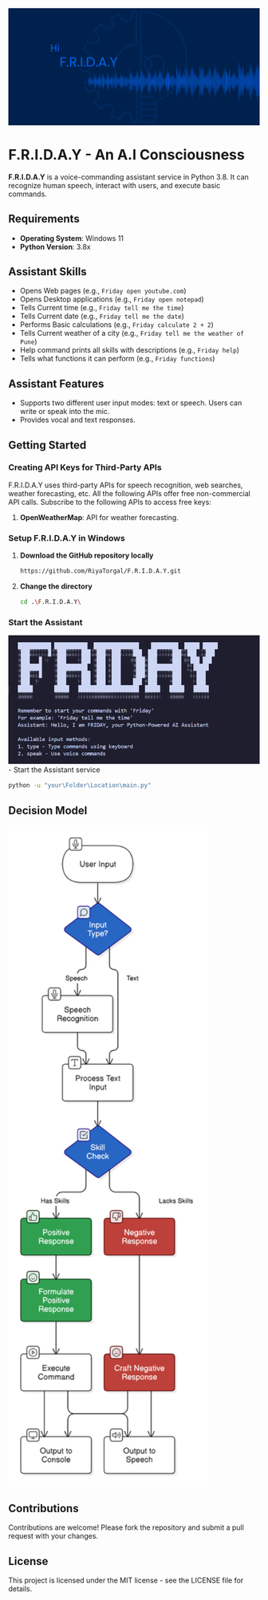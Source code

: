 <div align="center">
  <img src="https://github.com/RiyaTorgal/F.R.I.D.A.Y/blob/main/img/FRIDAY.png" />
</div>

# F.R.I.D.A.Y - An A.I Consciousness

**F.R.I.D.A.Y** is a voice-commanding assistant service in Python 3.8. It can recognize human speech, interact with users, and execute basic commands.

## Requirements

- **Operating System**: Windows 11  
- **Python Version**: 3.8x

## Assistant Skills

- Opens Web pages (e.g., `Friday open youtube.com`)
- Opens Desktop applications (e.g., `Friday open notepad`)
- Tells Current time (e.g., `Friday tell me the time`)
- Tells Current date (e.g., `Friday tell me the date`)
- Performs Basic calculations (e.g., `Friday calculate 2 + 2`)
- Tells Current weather of a city (e.g., `Friday tell me the weather of Pune`)
- Help command prints all skills with descriptions (e.g., `Friday help`)
- Tells what functions it can perform (e.g., `Friday functions`)

## Assistant Features

- Supports two different user input modes: text or speech. Users can write or speak into the mic.
- Provides vocal and text responses.

## Getting Started

### Creating API Keys for Third-Party APIs

F.R.I.D.A.Y uses third-party APIs for speech recognition, web searches, weather forecasting, etc. All the following APIs offer free non-commercial API calls. Subscribe to the following APIs to access free keys:

1. **OpenWeatherMap**: API for weather forecasting.

### Setup F.R.I.D.A.Y in Windows

1. **Download the GitHub repository locally**  
   ```bash
   https://github.com/RiyaTorgal/F.R.I.D.A.Y.git
   ```
2. **Change the directory**  

   ```bash
   cd .\F.R.I.D.A.Y\
   ```
### Start the Assistant
<div>
  <img src="https://github.com/RiyaTorgal/F.R.I.D.A.Y/blob/main/img/FRIDAY_Output.png" width="800" />
</div>
- Start the Assistant service

   ```bash
   python -u "your\Folder\Location\main.py"
```
## Decision Model
<div>
  <img src="https://github.com/RiyaTorgal/F.R.I.D.A.Y/blob/main/img/decision%20model.png" width="400" />
</div>

## Contributions
Contributions are welcome! Please fork the repository and submit a pull request with your changes.

## License
This project is licensed under the MIT license - see the LICENSE file for details.
